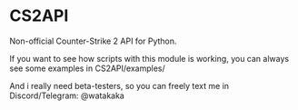 # CS2API
Non-official Counter-Strike 2 API for Python.

If you want to see how scripts with this module is working, you can always see some examples in CS2API/examples/

And i really need beta-testers, so you can freely text me in Discord/Telegram: @watakaka
